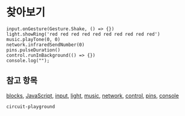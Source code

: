 # 찾아보기

```namespaces
input.onGesture(Gesture.Shake, () => {})
light.showRing('red red red red red red red red red red')
music.playTone(0, 0)
network.infraredSendNumber(0)
pins.pulseDuration()
control.runInBackground(() => {})
console.log("");
```

## 참고 항목

[blocks](/blocks), [JavaScript](/javascript), [input](/reference/input), [light](/reference/light), [music](/reference/music), [network](/reference/network), [control](/reference/control), [pins](/reference/pins), [console](/reference/console)

```package
circuit-playground
```